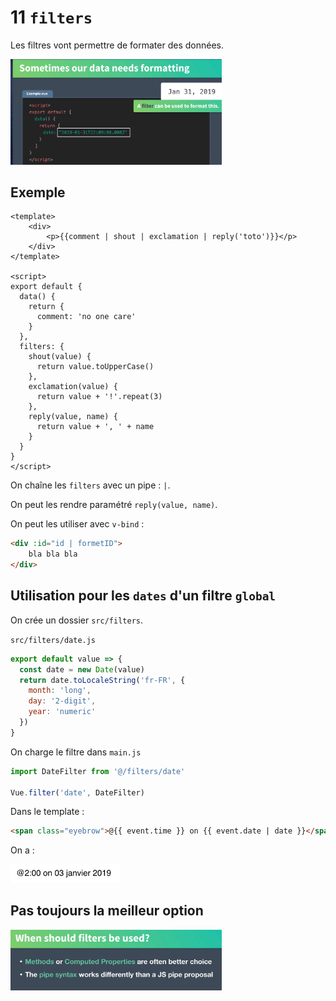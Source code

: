 # 11 `filters`

Les filtres vont permettre de formater des données.

<img src="assets/Screenshot 2020-11-21 at 17.51.50.png" alt="Screenshot 2020-11-21 at 17.51.50" style="zoom:33%;" />



## Exemple

```vue
<template>
    <div>
        <p>{{comment | shout | exclamation | reply('toto')}}</p>
    </div>
</template>

<script>
export default {
  data() {
    return {
      comment: 'no one care'
    }
  },
  filters: {
    shout(value) {
      return value.toUpperCase()
    },
    exclamation(value) {
      return value + '!'.repeat(3)
    },
    reply(value, name) {
      return value + ', ' + name
    }
  }
}
</script>
```

On chaîne les `filters` avec un pipe : `|`.

On peut les rendre paramétré `reply(value, name)`.

On peut les utiliser avec `v-bind` :

```html
<div :id="id | formetID">
    bla bla bla
</div>
```



## Utilisation pour les `dates` d'un filtre `global`

On crée un dossier `src/filters`.

`src/filters/date.js`

```js
export default value => {
  const date = new Date(value)
  return date.toLocaleString('fr-FR', {
    month: 'long',
    day: '2-digit',
    year: 'numeric'
  })
}
```

On charge le filtre dans `main.js`

```js
import DateFilter from '@/filters/date'

Vue.filter('date', DateFilter)
```



Dans le template :

```html
<span class="eyebrow">@{{ event.time }} on {{ event.date | date }}</span>
```

On a :

<img src="assets/Screenshot 2020-11-21 at 18.29.28.png" alt="Screenshot 2020-11-21 at 18.29.28" style="zoom:33%;" />



## Pas toujours la meilleur option

<img src="assets/Screenshot 2020-11-21 at 18.31.17.png" alt="Screenshot 2020-11-21 at 18.31.17" style="zoom:33%;" />

